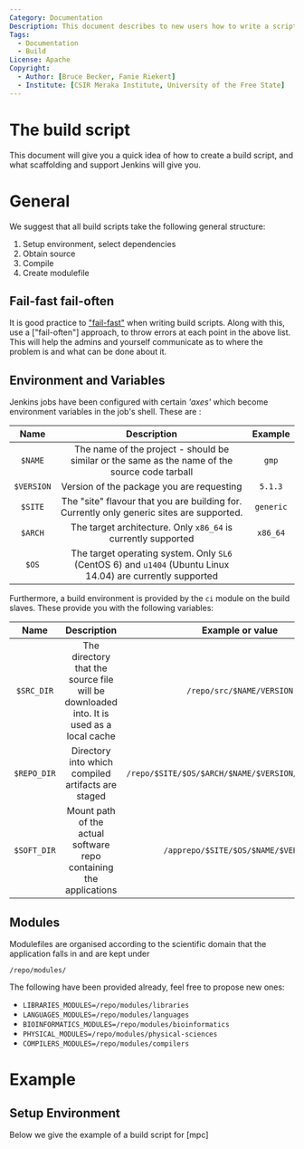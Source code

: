 ```yaml
---
Category: Documentation
Description: This document describes to new users how to write a script that will execute the build phase of their project or application, in the Jenkins instance at http://ci.sagrid.ac.za:8080
Tags:
  - Documentation
  - Build
License: Apache
Copyright:
  - Author: [Bruce Becker, Fanie Riekert]
  - Institute: [CSIR Meraka Institute, University of the Free State]
---
```


# The build script

This document will give you a quick idea of how to create a build script, and what scaffolding and support Jenkins will give you.

# General

We suggest that all build scripts take the following general structure:

  1. Setup environment, select dependencies
  2. Obtain source
  3. Compile
  4. Create modulefile

## Fail-fast fail-often

It is good practice to ["fail-fast"](http://en.wikipedia.org/wiki/Fail-fast) when writing build scripts. Along with this, use a ["fail-often"] approach, to throw errors at each point in the above list. This will help the admins and yourself communicate as to where the problem is and what can be done about it.

## Environment and Variables

Jenkins jobs have been configured with certain *'axes'* which become environment variables in the job's shell.
These are :

| Name | Description | Example |
|:----:|:-----------:|:-------:|
| `$NAME` | The name of the project - should be similar or the same as the name of the source code tarball | `gmp` |
| `$VERSION` | Version of the package you are requesting | `5.1.3` |
| `$SITE` | The "site" flavour that you are building for. Currently only generic sites are supported. | `generic` |
| `$ARCH` | The target architecture. Only `x86_64` is currently supported | `x86_64` |
| `$OS` | The target operating system. Only `SL6` (CentOS 6) and `u1404` (Ubuntu Linux 14.04) are currently supported |

Furthermore, a build environment is provided by the `ci` module on the build slaves. These provide you with the following variables:

| Name | Description | Example or value |
|:----:|:-----------:|:-------:|
| `$SRC_DIR` | The directory that the source file will be downloaded into. It is used as a local cache | `/repo/src/$NAME/VERSION` |
| `$REPO_DIR` | Directory into which compiled artifacts are staged | `/repo/$SITE/$OS/$ARCH/$NAME/$VERSION/build.tar.gz` |
| `$SOFT_DIR` | Mount path of the actual software repo containing the applications | `/apprepo/$SITE/$OS/$NAME/$VERSION` |

## Modules

Modulefiles are organised according to the scientific domain that the application falls in and are kept under
```
/repo/modules/
```
The following have been provided already, feel free to propose new ones:

  * `LIBRARIES_MODULES=/repo/modules/libraries`
  * `LANGUAGES_MODULES=/repo/modules/languages`
  * `BIOINFORMATICS_MODULES=/repo/modules/bioinformatics`
  * `PHYSICAL_MODULES=/repo/modules/physical-sciences`
  * `COMPILERS_MODULES=/repo/modules/compilers`


# Example

## Setup Environment

Below we give the example of a build script for [mpc]
```


```
